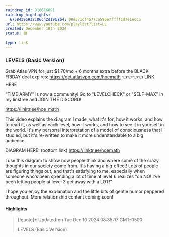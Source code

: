 ```yaml
---
raindrop_id: 918616891
raindrop_highlights:
  67584395932c06c42d1968b4: 09e371cf4577ca596e7ffffcd7e1ecca
url: https://www.youtube.com/playlist?list=LL
created: December 10th 2024
status: 🟥

type: link
---
```



### LEVELS (Basic Version)

Grab Atlas VPN for just $1.70/mo + 6 months extra before the BLACK FRIDAY deal expires: https://get.atlasvpn.com/hoemath 👈👈👈👈 LINK HERE

&quot;TIME ARMY&quot; is now a community! Go to &quot;LEVELCHECK&quot; or &quot;SELF-MAX&quot; in my linktree and JOIN THE DISCORD!

https://linktr.ee/hoe_math

This video explains the diagram I made, what it&#39;s for, how it works, and how to read it, as well as each level, how it works, and how to see it in yourself in the world. It&#39;s my personal interpretation of a model of consciousness that I studied, but it&#39;s re-written to make it more understandable to a big audience.

DIAGRAM HERE: (bottom link)
https://linktr.ee/hoemath

I use this diagram to show how people think and where some of the crazy thoughts in our society come from. It&#39;s having a big effect! Lots of people are figuring things out, and that&#39;s satisfying to me, especially when someone who&#39;s been spending a lot of time at level 6 realizes &quot;oh NO! I&#39;ve been letting people at level 3 get away with a LOT!&quot;

I hope you enjoy the explanation and the little bits of gentle humor peppered throughout. More relationship content coming soon!

#### Highlights

> [!quote]+ Updated on Tue Dec 10 2024 08:35:17 GMT-0500
>
> LEVELS (Basic Version)
